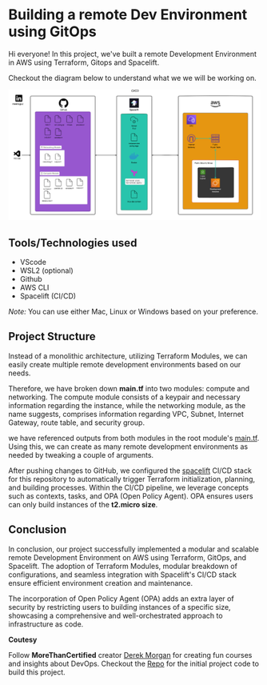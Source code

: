 # Building a remote Dev Environment using GitOps

Hi everyone! In this project, we've built a remote Development Environment in AWS using Terraform, Gitops and Spacelift. 

Checkout the diagram below to understand what we we will be working on.

![Alt text](image.png)


## Tools/Technologies used

- VScode
- WSL2 (optional)
- Github
- AWS CLI
- Spacelift (CI/CD)

*Note:* You can use either Mac, Linux or Windows based on your preference.

## Project Structure

Instead of a monolithic architecture, utilizing Terraform Modules, we can easily create multiple remote development environments based on our needs.

Therefore, we have broken down **main.tf** into two modules: compute and networking. The compute module consists of a keypair and necessary information regarding the instance, while the networking module, as the name suggests, comprises information regarding VPC, Subnet, Internet Gateway, route table, and security group.

we have referenced outputs from both modules in the root module's [main.tf](/terraform-spacelift/main.tf). Using this, we can create as many remote development environments as needed by tweaking a couple of arguments.


After pushing changes to GitHub, we configured the [spacelift](https://spacelift.io/) CI/CD stack for this repository to automatically trigger Terraform initialization, planning, and building processes. Within the CI/CD pipeline, we leverage concepts such as contexts, tasks, and OPA (Open Policy Agent). OPA ensures users can only build instances of the **t2.micro size**.

## Conclusion


In conclusion, our project successfully implemented a modular and scalable remote Development Environment on AWS using Terraform, GitOps, and Spacelift. The adoption of Terraform Modules, modular breakdown of configurations, and seamless integration with Spacelift's CI/CD stack ensure efficient environment creation and maintenance. 

The incorporation of Open Policy Agent (OPA) adds an extra layer of security by restricting users to building instances of a specific size, showcasing a comprehensive and well-orchestrated approach to infrastructure as code.

**Coutesy**

Follow **MoreThanCertified** creator [Derek Morgan](https://www.linkedin.com/in/derekm1215/) for creating fun courses and insights about DevOps. Checkout the [Repo](https://github.com/morethancertified/tf-spacelift-initial) for the initial project code to build this project.

